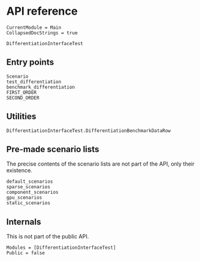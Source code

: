 # API reference

```@meta
CurrentModule = Main
CollapsedDocStrings = true
```

```@docs
DifferentiationInterfaceTest
```

## Entry points

```@docs
Scenario
test_differentiation
benchmark_differentiation
FIRST_ORDER
SECOND_ORDER
```

## Utilities

```@docs
DifferentiationInterfaceTest.DifferentiationBenchmarkDataRow
```

## Pre-made scenario lists

The precise contents of the scenario lists are not part of the API, only their existence.

```@docs
default_scenarios
sparse_scenarios
component_scenarios
gpu_scenarios
static_scenarios
```

## Internals

This is not part of the public API.

```@autodocs
Modules = [DifferentiationInterfaceTest]
Public = false
```
